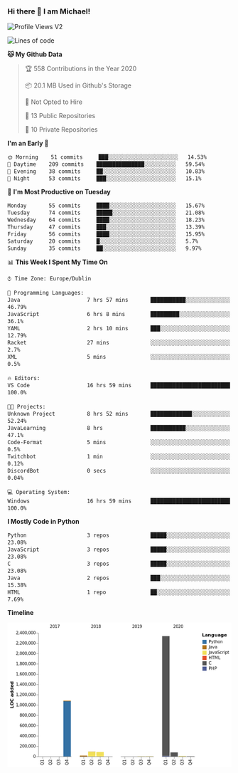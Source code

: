 ### Hi there 👋 I am Michael!

![Profile Views V2](https://komarev.com/ghpvc/?username=AppDevMichael)

<!--START_SECTION:waka-->
![Lines of code](https://img.shields.io/badge/From%20Hello%20World%20I%27ve%20Written-11.8%20million%20lines%20of%20code-blue)

**🐱 My Github Data** 

> 🏆 558 Contributions in the Year 2020
 > 
> 📦 20.1 MB Used in Github's Storage 
 > 
> 🚫 Not Opted to Hire
 > 
> 📜 13 Public Repositories
 > 
> 🔑 10 Private Repositories 

**I'm an Early 🐤** 

```text
🌞 Morning    51 commits     ███░░░░░░░░░░░░░░░░░░░░░░   14.53% 
🌆 Daytime    209 commits    ███████████████░░░░░░░░░░   59.54% 
🌃 Evening    38 commits     ██░░░░░░░░░░░░░░░░░░░░░░░   10.83% 
🌙 Night      53 commits     ███░░░░░░░░░░░░░░░░░░░░░░   15.1%

```
📅 **I'm Most Productive on Tuesday** 

```text
Monday       55 commits     ████░░░░░░░░░░░░░░░░░░░░░   15.67% 
Tuesday      74 commits     █████░░░░░░░░░░░░░░░░░░░░   21.08% 
Wednesday    64 commits     ████░░░░░░░░░░░░░░░░░░░░░   18.23% 
Thursday     47 commits     ███░░░░░░░░░░░░░░░░░░░░░░   13.39% 
Friday       56 commits     ████░░░░░░░░░░░░░░░░░░░░░   15.95% 
Saturday     20 commits     █░░░░░░░░░░░░░░░░░░░░░░░░   5.7% 
Sunday       35 commits     ██░░░░░░░░░░░░░░░░░░░░░░░   9.97%

```


📊 **This Week I Spent My Time On** 

```text
⌚︎ Time Zone: Europe/Dublin

💬 Programming Languages: 
Java                     7 hrs 57 mins       ███████████░░░░░░░░░░░░░░   46.79% 
JavaScript               6 hrs 8 mins        █████████░░░░░░░░░░░░░░░░   36.1% 
YAML                     2 hrs 10 mins       ███░░░░░░░░░░░░░░░░░░░░░░   12.79% 
Racket                   27 mins             ░░░░░░░░░░░░░░░░░░░░░░░░░   2.7% 
XML                      5 mins              ░░░░░░░░░░░░░░░░░░░░░░░░░   0.5%

🔥 Editors: 
VS Code                  16 hrs 59 mins      █████████████████████████   100.0%

🐱‍💻 Projects: 
Unknown Project          8 hrs 52 mins       █████████████░░░░░░░░░░░░   52.24% 
JavaLearning             8 hrs               ███████████░░░░░░░░░░░░░░   47.1% 
Code-Format              5 mins              ░░░░░░░░░░░░░░░░░░░░░░░░░   0.5% 
Twitchbot                1 min               ░░░░░░░░░░░░░░░░░░░░░░░░░   0.12% 
DiscordBot               0 secs              ░░░░░░░░░░░░░░░░░░░░░░░░░   0.04%

💻 Operating System: 
Windows                  16 hrs 59 mins      █████████████████████████   100.0%

```

**I Mostly Code in Python** 

```text
Python                   3 repos             █████░░░░░░░░░░░░░░░░░░░░   23.08% 
JavaScript               3 repos             █████░░░░░░░░░░░░░░░░░░░░   23.08% 
C                        3 repos             █████░░░░░░░░░░░░░░░░░░░░   23.08% 
Java                     2 repos             ███░░░░░░░░░░░░░░░░░░░░░░   15.38% 
HTML                     1 repo              ██░░░░░░░░░░░░░░░░░░░░░░░   7.69%

```


**Timeline**

![Chart not found](https://github.com/AppDevMichael/AppDevMichael/blob/master/charts/bar_graph.png) 


<!--END_SECTION:waka-->

